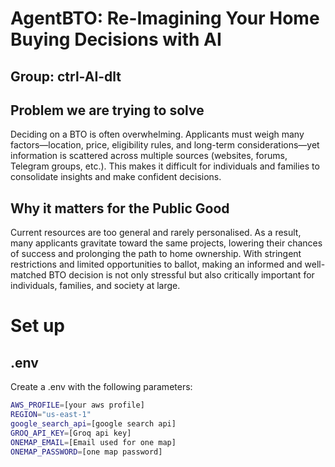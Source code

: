 # AgentBTO: Re-Imagining Your Home Buying Decisions with AI
## Group: ctrl-AI-dlt

## Problem we are trying to solve
Deciding on a BTO is often overwhelming. Applicants must weigh many factors—location, price, eligibility rules, and long-term considerations—yet information is scattered across multiple sources (websites, forums, Telegram groups, etc.). This makes it difficult for individuals and families to consolidate insights and make confident decisions.

## Why it matters for the Public Good
Current resources are too general and rarely personalised. As a result, many applicants gravitate toward the same projects, lowering their chances of success and prolonging the path to home ownership. With stringent restrictions and limited opportunities to ballot, making an informed and well-matched BTO decision is not only stressful but also critically important for individuals, families, and society at large.


# Set up

## .env
Create a .env with the following parameters:
```bash
AWS_PROFILE=[your aws profile]
REGION="us-east-1"
google_search_api=[google search api]
GROQ_API_KEY=[Groq api key]
ONEMAP_EMAIL=[Email used for one map]
ONEMAP_PASSWORD=[one map password]
```
